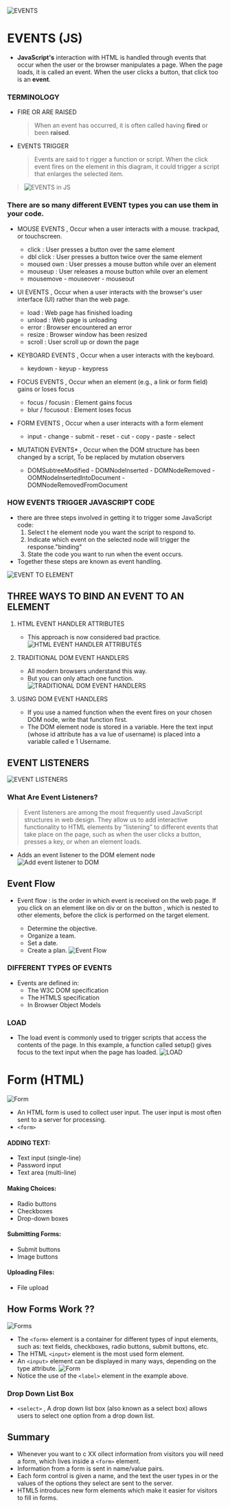 ![EVENTS](https://www.edureka.co/blog/wp-content/uploads/2019/08/javascript-project.jpg)

# EVENTS (JS)

- **JavaScript's** interaction with HTML is handled through events that occur when the user or the browser manipulates a page. When the page loads, it is called an event. When the user clicks a button, that click too is an **event**.

### TERMINOLOGY

- FIRE OR ARE RAISED

  > When an event has occurred, it is often called having **fired** or been **raised**.

- EVENTS TRIGGER

  > Events are said to t rigger a function or script. When the click event fires on the element in this diagram, it could trigger a script that enlarges the selected item.

> ![EVENTS in JS](https://itzone.com.vn/wp-content/uploads/2019/06/Event-in-Javascript-1.png)

### There are so many different EVENT types you can use them in your code.

- MOUSE EVENTS , Occur when a user interacts with a mouse. trackpad, or touchscreen.

  - click : User presses a button over the same element
  - dbl click : User presses a button twice over the same element
  - moused own : User presses a mouse button while over an element
  - mouseup : User releases a mouse button while over an element
  - mousemove - mouseover - mouseout

- UI EVENTS , Occur when a user interacts with the browser's user interface (UI) rather than the web page.

  - load : Web page has finished loading
  - unload : Web page is unloading
  - error : Browser encountered an error
  - resize : Browser window has been resized
  - scroll : User scroll up or down the page

- KEYBOARD EVENTS , Occur when a user interacts with the keyboard.

  - keydown - keyup - keypress

- FOCUS EVENTS , Occur when an element (e.g., a link or form field) gains or loses focus
  - focus / focusin : Element gains focus
  - blur / focusout : Element loses focus
- FORM EVENTS , Occur when a user interacts with a form element
  - input - change - submit - reset - cut - copy - paste - select
- MUTATION EVENTS\* , Occur when the DOM structure has been changed by a script, To be replaced by mutation observers
  - DOMSubtreeModified - DOMNodelnserted - DOMNodeRemoved - OOMNodelnsertedlntoDocument - DOMNodeRemovedFromOocument

### HOW EVENTS TRIGGER JAVASCRIPT CODE

- there are three steps involved in getting it to trigger some JavaScript code:
  1. Select t he element node you want the script to respond to.
  2. Indicate which event on the selected node will trigger the response."binding"
  3. State the code you want to run when the event occurs.
- Together these steps are known as event handling.

![EVENT TO ELEMENT](https://slideplayer.com/slide/16904176/97/images/20/BINDING+AN+EVENT+TO+AN+ELEMENT.jpg)

## **THREE WAYS TO BIND AN EVENT TO AN ELEMENT**

1.  HTML EVENT HANDLER ATTRIBUTES

    - This approach is now considered bad practice.
      ![HTML EVENT HANDLER ATTRIBUTES](https://slideplayer.com/slide/16904176/97/images/23/HTML+EVENT+HANDLER+ATTRIBUTES+%28DO+NOT+USE%29.jpg)

2.  TRADITIONAL DOM EVENT HANDLERS

    - All modern browsers understand this way.
    - But you can only attach one function.
      ![TRADITIONAL DOM EVENT HANDLERS](https://slideplayer.com/slide/16904176/97/images/27/TRADITIONAL+DOM+EVENT+HANDLERS.jpg)

3.  USING DOM EVENT HANDLERS

    - If you use a named function when the event fires on your chosen DOM node, write that function first.
    - The DOM element node is stored in a variable. Here the text input (whose id attribute has a va lue of username) is placed into a variable called e 1 Username.

## EVENT LISTENERS

![EVENT LISTENERS](https://encrypted-tbn0.gstatic.com/images?q=tbn:ANd9GcQppneRzV6jeunvpVRzWQEBOx1MFQdSq7efPg&usqp=CAU)

### **What Are Event Listeners?**

> Event listeners are among the most frequently used JavaScript structures in web design. They allow us to add interactive functionality to HTML elements by “listening” to different events that take place on the page, such as when the user clicks a button, presses a key, or when an element loads.

- Adds an event listener to the DOM element node
  ![Add event listener to DOM](https://slidetodoc.com/presentation_image/136f5d765d0686d925d0c3c7e2c96a57/image-33.jpg)

## Event Flow

- Event flow : is the order in which event is received on the web page. If you click on an element like on div or on the button , which is nested to other elements, before the click is performed on the target element.

  - Determine the objective.
  - Organize a team.
  - Set a date.
  - Create a plan.
    ![Event Flow](https://www.javascripttutorial.net/wp-content/uploads/2020/02/JavaScript-DOM-Level-2-Event.png)

### DIFFERENT TYPES OF EVENTS

- Events are defined in:
  - The W3C DOM specification
  - The HTMLS specification
  - In Browser Object Models

### LOAD

- The load event is commonly used to trigger scripts that access the contents of the page. In this example, a function called setup() gives focus to the text input when the page has loaded.
  ![LOAD](https://cdn.devdojo.com/posts/images/November2018/get-a-preloader-on-your-site-with-jquery.jpg?w=1280&h=720&fit=crop)

# Form (HTML)

![Form](https://i.ytimg.com/vi/D4jj3HHrnSU/maxresdefault.jpg)

- An HTML form is used to collect user input. The user input is most often sent to a server for processing.
- `<form>`

#### ADDING TEXT:

- Text input (single-line)
- Password input
- Text area (multi-line)

#### Making Choices:

- Radio buttons
- Checkboxes
- Drop-down boxes

#### Submitting Forms:

- Submit buttons
- Image buttons

#### Uploading Files:

- File upload

## How Forms Work ??

![Forms](https://www.researchgate.net/profile/Amer-Elameer/publication/321708049/figure/fig15/AS:569702479269890@1512839063713/Figure-2-12-How-Forms-Work11.png)

- The `<form>` element is a container for different types of input elements, such as: text fields, checkboxes, radio buttons, submit buttons, etc.
- The HTML `<input>` element is the most used form element.
- An `<input>` element can be displayed in many ways, depending on the type attribute.
  ![Form](https://i.ytimg.com/vi/XDKlzbgFcG8/maxresdefault.jpg)
- Notice the use of the `<label>` element in the example above.

### Drop Down List Box

- `<select>` , A drop down list box (also known as a select box) allows users to select one option from a drop down list.

## Summary

- Whenever you want to c XX ollect information from visitors you will need a form, which lives inside a `<form>` element.
- Information from a form is sent in name/value pairs.
- Each form control is given a name, and the text the user types in or the values of the options they select are sent to the server.
- HTML5 introduces new form elements which make it easier for visitors to fill in forms.
